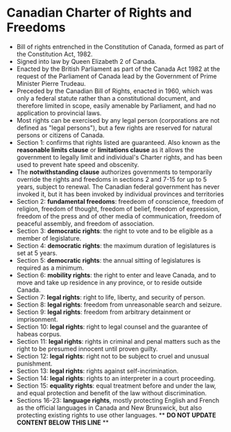 Canadian Charter of Rights and Freedoms
=======================================

* Bill of rights entrenched in the Constitution of Canada, formed as part of the Constitution Act, 1982.
* Signed into law by Queen Elizabeth 2 of Canada.
* Enacted by the British Parliament as part of the Canada Act 1982 at the request of the Parliament of Canada lead by the Government of Prime Minister Pierre Trudeau.
* Preceded by the Canadian Bill of Rights, enacted in 1960, which was only a federal statute rather than a constitutional document, and therefore limited in scope, easily amenable by Parliament, and had no application to provincial laws.
* Most rights can be exercised by any legal person (corporations are not defined as "legal persons"), but a few rights are reserved for natural persons or citizens of Canada.
* Section 1: confirms that rights listed are guaranteed. Also known as the **reasonable limits clause** or **limitations clause** as it allows the government to legally limit and individual's Charter rights, and has been used to prevent hate speed and obscenity.
* The **notwithstanding clause** authorizes governments to temporarily override the rights and freedoms in sections 2 and 7-15 for up to 5 years, subject to renewal. The Canadian federal government has never invoked it, but it has been invoked by individual provinces and territories
* Section 2: **fundamental freedoms**: freedeom of conscience, freedom of religion, freedom of thought, freedom of belief, freedom of expression, freedom of the press and of other media of communication, freedom of peaceful assembly, and freedom of association.
* Section 3: **democratic rights**: the right to vote and to be eligible as a member of legislature.
* Section 4: **democratic rights**: the maximum duration of legislatures is set at 5 years.
* Section 5: **democratic rights**: the annual sitting of legislatures is required as a minimum.
* Section 6: **mobility rights**: the right to enter and leave Canada, and to move and take up residence in any province, or to reside outside Canada.
* Section 7: **legal rights**: right to life, liberty, and security of person.
* Section 8: **legal rights**: freedom from unreasonable search and seizure.
* Section 9: **legal rights**: freedom from arbitrary detainment or imprisonment.
* Section 10: **legal rights**: right to legal counsel and the guarantee of habeas corpus.
* Section 11: **legal rights**: rights in criminal and penal matters such as the right to be presumed innocent until proven guilty.
* Section 12: **legal rights**: right not to be subject to cruel and unusual punishment.
* Section 13: **legal rights**: rights against self-incrimination.
* Section 14: **legal rights**: rights to an interpreter in a court proceeding.
* Section 15: **equality rights**: equal treatment before and under the law, and equal protection and benefit of the law without discrimination.
* Sections 16-23: **language rights**, mostly protecting English and French as the official languages in Canada and New Brunswick, but also protecting existing rights to use other languages.
** **DO NOT UPDATE CONTENT BELOW THIS LINE** **

